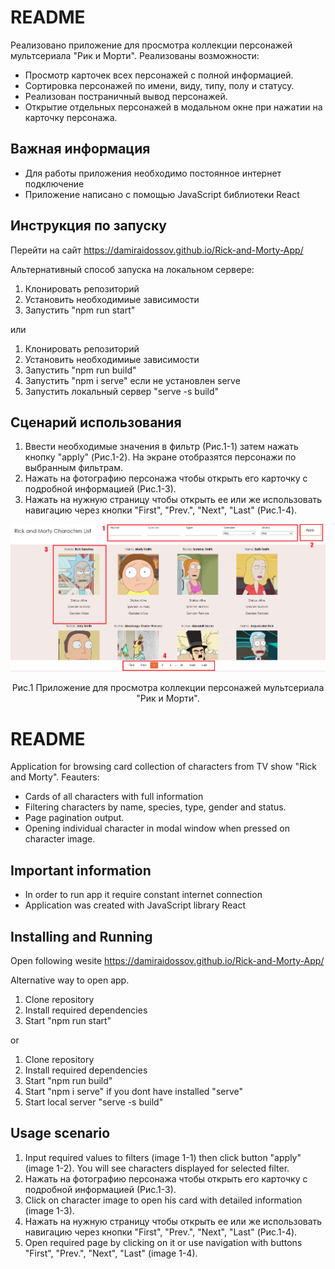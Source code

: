 # README
Реализовано приложение для просмотра коллекции персонажей мультсериала "Рик и Морти". Реализованы возможности: 
- Просмотр карточек всех персонажей с полной информацией.
- Сортировка персонажей по имени, виду, типу, полу и статусу.
- Реализован постраничный вывод персонажей.
- Открытие отдельных персонажей в модальном окне при нажатии на карточку персонажа.

## Важная информация
- Для работы приложения необходимо постоянное интернет подключение
- Приложение написано с помощью JavaScript библиотеки React

## Инструкция по запуску
Перейти на сайт 
https://damiraidossov.github.io/Rick-and-Morty-App/ 

Альтернативный способ запуска на локальном сервере:
1. Клонировать репозиторий
2. Установить необходимиые зависимости
3. Запустить "npm run start"

или

1. Клонировать репозиторий
2. Установить необходимиые зависимости
3. Запустить "npm run build"  
4. Запустить "npm i serve" если не установлен serve
5. Запустить локальный сервер "serve -s build"

## Сценарий использования
1. Ввести необходимые значения в фильтр (Рис.1-1) затем нажать кнопку "apply" (Рис.1-2). На экране отобразятся персонажи по выбранным фильтрам.
2. Нажать на фотографию персонажа чтобы открыть его карточку с подробной информацией (Рис.1-3).
3. Нажать на нужную страницу чтобы открыть ее или же использовать навигацию через кнопки "First", "Prev.", "Next", "Last" (Рис.1-4).
<p align="center"><img src="https://github.com/DamirAidossov/Rick-and-Morty-App/blob/master/src/ram.png" width="750"></p>
<p align="center">Рис.1 Приложение для просмотра коллекции персонажей мультсериала "Рик и Морти".</p>

# README
Application for browsing card collection of characters from TV show "Rick and Morty". Feauters:  
- Cards of all characters with full information
- Filtering characters by name, species, type, gender and status.
- Page pagination output.
- Opening individual character in modal window when pressed on character image.

## Important information
- In order to run app it require constant internet connection
- Application was created with JavaScript library React

## Installing and Running
Open following wesite
https://damiraidossov.github.io/Rick-and-Morty-App/ 

Alternative way to open app.
1. Clone repository
2. Install required dependencies
3. Start "npm run start"

or

1. Clone repository
2. Install required dependencies
3. Start "npm run build"
4. Start "npm i serve" if you dont have installed "serve"
5. Start local server "serve -s build"

## Usage scenario
1. Input required values to filters (image 1-1) then click button "apply" (image 1-2). You will see characters displayed for selected filter.
2. Нажать на фотографию персонажа чтобы открыть его карточку с подробной информацией (Рис.1-3).
3. Click on character image to open his card with detailed information (image 1-3).
4. Нажать на нужную страницу чтобы открыть ее или же использовать навигацию через кнопки "First", "Prev.", "Next", "Last" (Рис.1-4).
5. Open required page by clicking on it or use navigation with buttons "First", "Prev.", "Next", "Last" (image 1-4).
